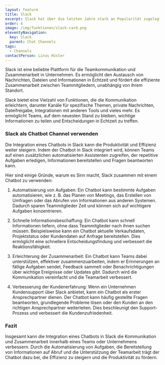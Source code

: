 ```yaml
---
layout: feature
title: Slack
excerpt: Slack hat über die letzten Jahre stark an Popularität zugelegt. Slack kann sowohl für die interne als auch für die externe Kommunikation eingesetzt werden.
order: 4
image: /img/funktionen/slack-card.png
eleventyNavigation:
  key: Slack
  parent: Chat Channels
tags:
  - Channels
contactPerson: Linus Hüsler
---
```


Slack ist eine beliebte Plattform für die Teamkommunikation und Zusammenarbeit in Unternehmen. Es ermöglicht den Austausch von Nachrichten, Dateien und Informationen in Echtzeit und fördert die effiziente Zusammenarbeit zwischen Teammitgliedern, unabhängig von ihrem Standort.

Slack bietet eine Vielzahl von Funktionen, die die Kommunikation erleichtern, darunter Kanäle für spezifische Themen, private Nachrichten, Dateifreigabe, Integrationen mit anderen Tools und vieles mehr. Es ermöglicht Teams, auf dem neuesten Stand zu bleiben, wichtige Informationen zu teilen und Entscheidungen in Echtzeit zu treffen.

### Slack als Chatbot Channel verwenden

Die Integration eines Chatbots in Slack kann die Produktivität und Effizienz weiter steigern. Indem der Chatbot in Slack integriert wird, können Teams auf einen zusätzlichen automatisierten Assistenten zugreifen, der repetitive Aufgaben erledigen, Informationen bereitstellen und Fragen beantworten kann.

Hier sind einige Gründe, warum es Sinn macht, Slack zusammen mit einem Chatbot zu verwenden:

1. Automatisierung von Aufgaben: Ein Chatbot kann bestimmte Aufgaben automatisieren, wie z. B. das Planen von Meetings, das Erstellen von Umfragen oder das Abrufen von Informationen aus anderen Systemen. Dadurch sparen Teammitglieder Zeit und können sich auf wichtigere Aufgaben konzentrieren.

2. Schnelle Informationsbeschaffung: Ein Chatbot kann schnell Informationen liefern, ohne dass Teammitglieder nach ihnen suchen müssen. Beispielsweise kann ein Chatbot aktuelle Verkaufsdaten, Projektstatus oder Kundendaten auf Anfrage bereitstellen. Dies ermöglicht eine schnellere Entscheidungsfindung und verbessert die Reaktionsfähigkeit.

3. Erleichterung der Zusammenarbeit: Ein Chatbot kann Teams dabei unterstützen, effektiver zusammenzuarbeiten, indem er Erinnerungen an fällige Aufgaben sendet, Feedback sammelt oder Benachrichtigungen über wichtige Ereignisse oder Updates gibt. Dadurch wird die Kommunikation vereinfacht und die Teamarbeit verbessert.

4. Verbesserung der Kundenerfahrung: Wenn ein Unternehmen Kundensupport über Slack anbietet, kann ein Chatbot als erster Ansprechpartner dienen. Der Chatbot kann häufig gestellte Fragen beantworten, grundlegende Probleme lösen oder den Kunden an den richtigen Ansprechpartner weiterleiten. Dies beschleunigt den Support-Prozess und verbessert die Kundenzufriedenheit.

### Fazit

Insgesamt kann die Integration eines Chatbots in Slack die Kommunikation und Zusammenarbeit innerhalb eines Teams oder Unternehmens verbessern. Durch die Automatisierung von Aufgaben, die Bereitstellung von Informationen auf Abruf und die Unterstützung der Teamarbeit trägt der Chatbot dazu bei, die Effizienz zu steigern und die Produktivität zu fördern.
